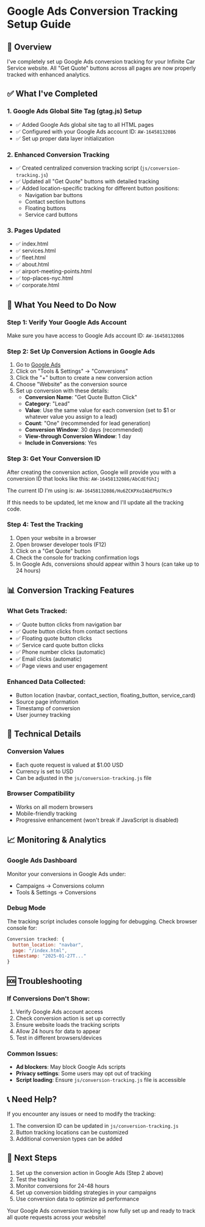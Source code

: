 # Google Ads Conversion Tracking Setup Guide

## 🎯 Overview
I've completely set up Google Ads conversion tracking for your Infinite Car Service website. All "Get Quote" buttons across all pages are now properly tracked with enhanced analytics.

## ✅ What I've Completed

### 1. Google Ads Global Site Tag (gtag.js) Setup
- ✅ Added Google Ads global site tag to all HTML pages
- ✅ Configured with your Google Ads account ID: `AW-16458132086`
- ✅ Set up proper data layer initialization

### 2. Enhanced Conversion Tracking
- ✅ Created centralized conversion tracking script (`js/conversion-tracking.js`)
- ✅ Updated all "Get Quote" buttons with detailed tracking
- ✅ Added location-specific tracking for different button positions:
  - Navigation bar buttons
  - Contact section buttons  
  - Floating buttons
  - Service card buttons

### 3. Pages Updated
- ✅ index.html
- ✅ services.html
- ✅ fleet.html
- ✅ about.html
- ✅ airport-meeting-points.html
- ✅ top-places-nyc.html
- ✅ corporate.html

## 🚀 What You Need to Do Now

### Step 1: Verify Your Google Ads Account
Make sure you have access to Google Ads account ID: `AW-16458132086`

### Step 2: Set Up Conversion Actions in Google Ads
1. Go to [Google Ads](https://ads.google.com)
2. Click on "Tools & Settings" → "Conversions"
3. Click the "+" button to create a new conversion action
4. Choose "Website" as the conversion source
5. Set up conversion with these details:
   - **Conversion Name**: "Get Quote Button Click"
   - **Category**: "Lead"
   - **Value**: Use the same value for each conversion (set to $1 or whatever value you assign to a lead)
   - **Count**: "One" (recommended for lead generation)
   - **Conversion Window**: 30 days (recommended)
   - **View-through Conversion Window**: 1 day
   - **Include in Conversions**: Yes

### Step 3: Get Your Conversion ID
After creating the conversion action, Google will provide you with a conversion ID that looks like this:
`AW-16458132086/AbCdEfGhIj`

The current ID I'm using is: `AW-16458132086/Hu6ZCKPXoIAbEPbU7Kc9`

If this needs to be updated, let me know and I'll update all the tracking code.

### Step 4: Test the Tracking
1. Open your website in a browser
2. Open browser developer tools (F12)
3. Click on a "Get Quote" button
4. Check the console for tracking confirmation logs
5. In Google Ads, conversions should appear within 3 hours (can take up to 24 hours)

## 📊 Conversion Tracking Features

### What Gets Tracked:
- ✅ Quote button clicks from navigation bar
- ✅ Quote button clicks from contact sections
- ✅ Floating quote button clicks
- ✅ Service card quote button clicks
- ✅ Phone number clicks (automatic)
- ✅ Email clicks (automatic)
- ✅ Page views and user engagement

### Enhanced Data Collected:
- Button location (navbar, contact_section, floating_button, service_card)
- Source page information
- Timestamp of conversion
- User journey tracking

## 🔧 Technical Details

### Conversion Values
- Each quote request is valued at $1.00 USD
- Currency is set to USD
- Can be adjusted in the `js/conversion-tracking.js` file

### Browser Compatibility
- Works on all modern browsers
- Mobile-friendly tracking
- Progressive enhancement (won't break if JavaScript is disabled)

## 📈 Monitoring & Analytics

### Google Ads Dashboard
Monitor your conversions in Google Ads under:
- Campaigns → Conversions column
- Tools & Settings → Conversions

### Debug Mode
The tracking script includes console logging for debugging. Check browser console for:
```javascript
Conversion tracked: {
  button_location: "navbar",
  page: "/index.html", 
  timestamp: "2025-01-27T..."
}
```

## 🆘 Troubleshooting

### If Conversions Don't Show:
1. Verify Google Ads account access
2. Check conversion action is set up correctly
3. Ensure website loads the tracking scripts
4. Allow 24 hours for data to appear
5. Test in different browsers/devices

### Common Issues:
- **Ad blockers**: May block Google Ads scripts
- **Privacy settings**: Some users may opt out of tracking
- **Script loading**: Ensure `js/conversion-tracking.js` file is accessible

## 📞 Need Help?
If you encounter any issues or need to modify the tracking:
1. The conversion ID can be updated in `js/conversion-tracking.js`
2. Button tracking locations can be customized
3. Additional conversion types can be added

## 🎯 Next Steps
1. Set up the conversion action in Google Ads (Step 2 above)
2. Test the tracking
3. Monitor conversions for 24-48 hours
4. Set up conversion bidding strategies in your campaigns
5. Use conversion data to optimize ad performance

Your Google Ads conversion tracking is now fully set up and ready to track all quote requests across your website!
